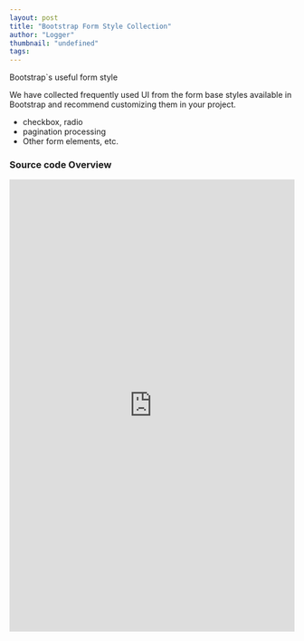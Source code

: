 ```yaml
---
layout: post
title: "Bootstrap Form Style Collection"
author: "Logger"
thumbnail: "undefined"
tags: 
---
```



Bootstrap`s useful form style

We have collected frequently used UI from the form base styles available in Bootstrap and recommend customizing them in your project.

- checkbox, radio
- pagination processing
- Other form elements, etc.

### Source code Overview

<iframe allowfullscreen="true" allowpaymentrequest="true" allowtransparency="true" class="cp_embed_iframe " frameborder="0" height="798" width="100%" name="cp_embed_1" scrolling="no" src="https://codepen.io/jaehee/embed/PGMGPx?height=798&amp;theme-id=19458&amp;slug-hash=PGMGPx&amp;default-tab=result&amp;user=jaehee&amp;embed-version=2&amp;pen-title=%EB%B6%80%ED%8A%B8%EC%8A%A4%ED%8A%B8%EB%9E%A9%20%ED%8F%BC%20%EC%9A%94%EC%86%8C%20%EB%AA%A8%EC%9D%8C&amp;name=cp_embed_1" style="width: 100%; overflow:hidden; display:block;" title="부트스트랩 폼 요소 모음" loading="lazy" id="cp_embed_PGMGPx"></iframe>